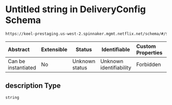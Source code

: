 # Untitled string in DeliveryConfig Schema

```txt
https://keel-prestaging.us-west-2.spinnaker.mgmt.netflix.net/schema/#/$defs/SecurityGroupSpec/properties/description
```




| Abstract            | Extensible | Status         | Identifiable            | Custom Properties | Additional Properties | Access Restrictions | Defined In                                                    |
| :------------------ | ---------- | -------------- | ----------------------- | :---------------- | --------------------- | ------------------- | ------------------------------------------------------------- |
| Can be instantiated | No         | Unknown status | Unknown identifiability | Forbidden         | Allowed               | none                | [keel.schema.json\*](keel.schema.json "open original schema") |

## description Type

`string`
